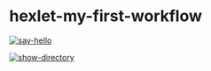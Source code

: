 # hexlet-my-first-workflow

[![say-hello](https://github.com/Seawis/hexlet-my-first-workflow/actions/workflows/say-hello.yml/badge.svg?branch=main)](https://github.com/Seawis/hexlet-my-first-workflow/actions/workflows/say-hello.yml)

[![show-directory](https://github.com/Seawis/hexlet-my-first-workflow/actions/workflows/show-directory.yml/badge.svg)](https://github.com/Seawis/hexlet-my-first-workflow/actions/workflows/show-directory.yml)
